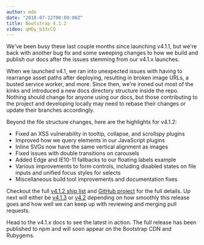```yaml
---
author: mdo
date: "2018-07-12T00:00:00Z"
title: Bootstrap 4.1.2
video: qHDy_b33cCQ
---
```


We've been busy these last couple months since launching v4.1.1, but we're back with another bug fix and some sweeping changes to how we build and publish our docs after the issues stemming from our v4.1.x launches.

When we launched v4.1, we ran into unexpected issues with having to rearrange asset paths after deploying, resulting in broken image URLs, a busted service worker, and more. Since then, we're ironed out most of the kinks and introduced a new docs directory structure inside the repo. Nothing should change for anyone using our docs, but those contributing to the project and developing locally may need to rebase their changes or update their branches accordingly.

Beyond the file structure changes, here are the highlights for v4.1.2:

- Fixed an XSS vulnerability in tooltip, collapse, and scrollspy plugins
- Improved how we query elements in our JavaScript plugins
- Inline SVGs now have the same vertical alignment as images
- Fixed issues with double transitions on carousels
- Added Edge and IE10-11 fallbacks to our floating labels example
- Various improvements to form controls, including disabled states on file inputs and unified focus styles for selects
- Miscellaneous build tool improvements and documentation fixes

Checkout the full [v4.1.2 ship list](https://github.com/twbs/bootstrap/issues/26423) and [GitHub project](https://github.com/twbs/bootstrap/projects/14) for the full details. Up next will either be [v4.1.3](https://github.com/twbs/bootstrap/projects/15) or [v4.2](https://github.com/twbs/bootstrap/projects/6) depending on how smoothly this release goes and how well we can keep up with reviewing and merging pull requests.

Head to the v4.1.x docs to see the latest in action. The full release has been published to npm and will soon appear on the Bootstrap CDN and Rubygems.
